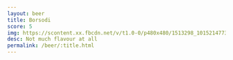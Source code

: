 ```yaml
---
layout: beer
title: Borsodi
score: 5
img: https://scontent.xx.fbcdn.net/v/t1.0-0/p480x480/1513298_10152147733513745_1123080804_n.jpg?oh=feeeb6b56b471b418dea6072eea6cc8d&oe=58DC41D7
desc: Not much flavour at all
permalink: /beer/:title.html
---
```

